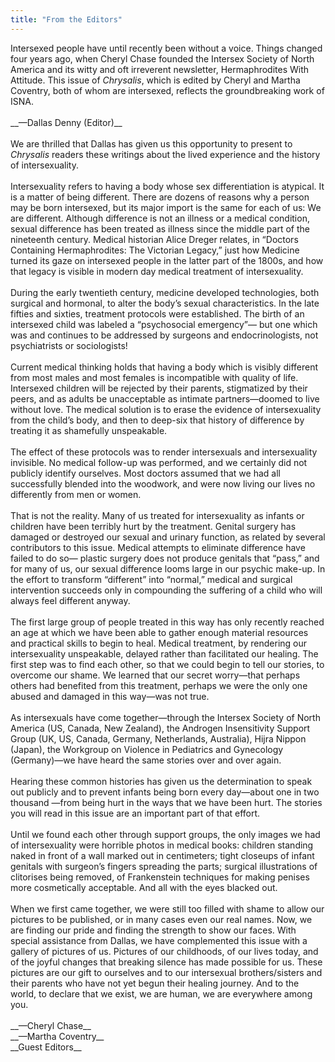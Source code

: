 ```yaml
---
title: "From the Editors"
---
```


Intersexed people have until recently been without a voice. Things changed four years ago, when Cheryl Chase founded the Intersex Society of North America and its witty and oft irreverent newsletter, Hermaphrodites With Attitude. This issue of _Chrysalis_, which is edited by Cheryl and Martha Coventry, both of whom are intersexed, reflects the groundbreaking work of <span class="caps">ISNA</span>.<br><br>\_\_&#8212;Dallas Denny (Editor)\_\_<br><br>We are thrilled that Dallas has given us this opportunity to present to _Chrysalis_ readers these writings about the lived experience and the history of intersexuality.<br><br>Intersexuality refers to having a body whose sex differentiation is atypical. It is a matter of being different. There are dozens of reasons why a person may be born intersexed, but its major import is the same for each of us: We are different. Although difference is not an illness or a medical condition, sexual difference has been treated as illness since the middle part of the nineteenth century. Medical historian Alice Dreger relates, in &#8220;Doctors Containing Hermaphrodites: The Victorian Legacy,&#8221; just how Medicine turned its gaze on intersexed people in the latter part of the 1800s, and how that legacy is visible in modern day medical treatment of intersexuality.<br><br>During the early twentieth century, medicine developed technologies, both surgical and hormonal, to alter the body&#8217;s sexual characteristics. In the late fifties and sixties, treatment protocols were established. The birth of an intersexed child was labeled a &#8220;psychosocial emergency&#8221;&#8212; but one which was and continues to be addressed by surgeons and endocrinologists, not psychiatrists or sociologists!<br><br>Current medical thinking holds that having a body which is visibly different from most males and most females is incompatible with quality of life. Intersexed children will be rejected by their parents, stigmatized by their peers, and as adults be unacceptable as intimate partners&#8212;doomed to live without love. The medical solution is to erase the evidence of intersexuality from the child&#8217;s body, and then to deep-six that history of difference by treating it as shamefully unspeakable.<br><br>The effect of these protocols was to render intersexuals and intersexuality invisible. No medical follow-up was performed, and we certainly did not publicly identify ourselves. Most doctors assumed that we had all successfully blended into the woodwork, and were now living our lives no differently from men or women.<br><br>That is not the reality. Many of us treated for intersexuality as infants or children have been terribly hurt by the treatment. Genital surgery has damaged or destroyed our sexual and urinary function, as related by several contributors to this issue. Medical attempts to eliminate difference have failed to do so&#8212; plastic surgery does not produce genitals that &#8220;pass,&#8221; and for many of us, our sexual difference looms large in our psychic make-up. In the effort to transform &#8220;different&#8221; into &#8220;normal,&#8221; medical and surgical intervention succeeds only in compounding the suffering of a child who will always feel different anyway.<br><br>The first large group of people treated in this way has only recently reached an age at which we have been able to gather enough material resources and practical skills to begin to heal. Medical treatment, by rendering our intersexuality unspeakable, delayed rather than facilitated our healing. The first step was to find each other, so that we could begin to tell our stories, to overcome our shame. We learned that our secret worry&#8212;that perhaps others had benefited from this treatment, perhaps we were the only one abused and damaged in this way&#8212;was not true.<br><br>As intersexuals have come together&#8212;through the Intersex Society of North America (US, Canada, New Zealand), the Androgen Insensitivity Support Group (UK, US, Canada, Germany, Netherlands, Australia), Hijra Nippon (Japan), the Workgroup on Violence in Pediatrics and Gynecology (Germany)&#8212;we have heard the same stories over and over again.<br><br>Hearing these common histories has given us the determination to speak out publicly and to prevent infants being born every day&#8212;about one in two thousand &#8212;from being hurt in the ways that we have been hurt. The stories you will read in this issue are an important part of that effort.<br><br>Until we found each other through support groups, the only images we had of intersexuality were horrible photos in medical books: children standing naked in front of a wall marked out in centimeters; tight closeups of infant genitals with surgeon&#8217;s fingers spreading the parts; surgical illustrations of clitorises being removed, of Frankenstein techniques for making penises more cosmetically acceptable. And all with the eyes blacked out.<br><br>When we first came together, we were still too filled with shame to allow our pictures to be published, or in many cases even our real names. Now, we are finding our pride and finding the strength to show our faces. With special assistance from Dallas, we have complemented this issue with a gallery of pictures of us. Pictures of our childhoods, of our lives today, and of the joyful changes that breaking silence has made possible for us. These pictures are our gift to ourselves and to our intersexual brothers/sisters and their parents who have not yet begun their healing journey. And to the world, to declare that we exist, we are human, we are everywhere among you.<br><br>\_\_&#8212;Cheryl Chase\_\_<br>\_\_&#8212;Martha Coventry\_\_<br>\_\_Guest Editors\_\_